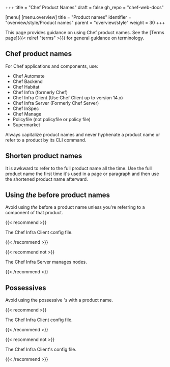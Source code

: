 +++
title = "Chef Product Names"
draft = false
gh_repo = "chef-web-docs"


[menu]
  [menu.overview]
    title = "Product names"
    identifier = "overview/style/Product names"
    parent = "overview/style"
    weight = 30
+++

This page provides guidance on using Chef product names. See the [Terms page]({{< relref "terms" >}}) for general guidance on terminology.

## Chef product names

For Chef applications and components, use:

- Chef Automate
- Chef Backend
- Chef Habitat
- Chef Infra (formerly Chef)
- Chef Infra Client (Use Chef Client up to version 14.x)
- Chef Infra Server (Formerly Chef Server)
- Chef InSpec
- Chef Manage
- Policyfile (not policyfile or policy file)
- Supermarket

Always capitalize product names and never hyphenate a product name or refer to a product by its CLI command.

## Shorten product names

It is awkward to refer to the full product name all the time.
Use the full product name the first time it's used in a page or paragraph and then use the shortened product name afterward.

## Using _the_ before product names

Avoid using _the_ before a product name unless you're referring to a component of that product.

{{< recommend >}}

The Chef Infra Client config file.

{{< /recommend >}}

{{< recommend not >}}

The Chef Infra Server manages nodes.

{{< /recommend >}}

## Possessives

Avoid using the possessive _'s_ with a product name.

{{< recommend >}}

The Chef Infra Client config file.

{{< /recommend >}}

{{< recommend not >}}

The Chef Infra Client's config file.

{{< /recommend >}}
